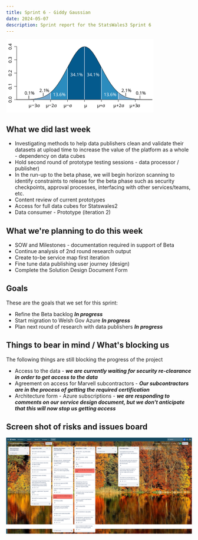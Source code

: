 ```yaml
---
title: Sprint 6 - Giddy Gaussian 
date: 2024-05-07
description: Sprint report for the StatsWales3 Sprint 6
---
```


![Giddy Gaussian](gaussian.png)

## What we did last week
* Investigating methods to help data publishers clean and validate their datasets at upload time to increase the value of the platform as a whole - dependency on data cubes
* Hold second round of prototype testing sessions - data processor / publisher)
* In the run-up to the beta phase, we will begin horizon scanning to identify constraints to release for the beta phase such as security checkpoints, approval processes, interfacing with other services/teams, etc.
* Content review of current prototypes
* Access for full data cubes for Statswales2
* Data consumer - Prototype (iteration 2)

## What we're planning to do this week
* SOW and Milestones - documentation required in support of Beta
* Continue analysis of 2nd round research output
* Create to-be service map first iteration
* Fine tune data publishing user journey (design)
* Complete the Solution Design Document Form

## Goals
These are the goals that we set for this sprint:
* Refine the Beta backlog <span class="badge bg-info">_**In progress**_</span>
* Start migration to Welsh Gov Azure <span class="badge bg-info">_**In progress**_</span>
* Plan next round of research with data publishers <span class="badge bg-info">_**In progress**_</span>

## Things to bear in mind / What's blocking us
The following things are still blocking the progress of the project
* Access to the data - ***we are currently waiting for security re-clearance in order to get access to the data***
* Agreement on access for Marvell subcontractors - ***Our subcontractors are in the process of getting the required certification***
* Architecture form - Azure subscriptions - ***we are responding to comments on our service design document, but we don't anticipate that this will now stop us getting access***

## Screen shot of risks and issues board
![Screenshot of risks and issues board](risksAndIssues20240507.png)
